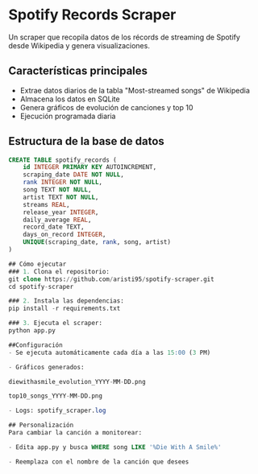# Spotify Records Scraper

Un scraper que recopila datos de los récords de streaming de Spotify desde Wikipedia y genera visualizaciones.

## Características principales
- Extrae datos diarios de la tabla "Most-streamed songs" de Wikipedia
- Almacena los datos en SQLite
- Genera gráficos de evolución de canciones y top 10
- Ejecución programada diaria

## Estructura de la base de datos
```sql
CREATE TABLE spotify_records (
    id INTEGER PRIMARY KEY AUTOINCREMENT,
    scraping_date DATE NOT NULL,
    rank INTEGER NOT NULL,
    song TEXT NOT NULL,
    artist TEXT NOT NULL,
    streams REAL,
    release_year INTEGER,
    daily_average REAL,
    record_date TEXT,
    days_on_record INTEGER,
    UNIQUE(scraping_date, rank, song, artist)
)

## Cómo ejecutar
### 1. Clona el repositorio:
git clone https://github.com/aristi95/spotify-scraper.git
cd spotify-scraper

### 2. Instala las dependencias:
pip install -r requirements.txt

### 3. Ejecuta el scraper:
python app.py

##Configuración
- Se ejecuta automáticamente cada día a las 15:00 (3 PM)

- Gráficos generados:

diewithasmile_evolution_YYYY-MM-DD.png

top10_songs_YYYY-MM-DD.png

- Logs: spotify_scraper.log

## Personalización
Para cambiar la canción a monitorear:

- Edita app.py y busca WHERE song LIKE '%Die With A Smile%'

- Reemplaza con el nombre de la canción que desees


